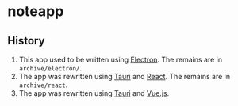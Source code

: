 # noteapp

## History
1. This app used to be written using [Electron](https://www.electronjs.org/). The remains are in `archive/electron/`.
2. The app was rewritten using [Tauri](https://tauri.app/) and [React](https://react.dev/). The remains are in `archive/react`.
2. The app was rewritten using [Tauri](https://tauri.app/) and [Vue.js](https://vuejs.org/).
